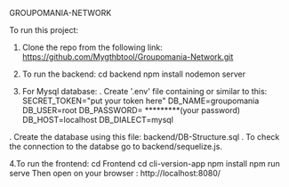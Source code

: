 GROUPOMANIA-NETWORK

To run this project:

1. Clone the repo from the following link:
 https://github.com/Mygthbtool/Groupomania-Network.git

2. To run the backend:
   cd backend
   npm install
   nodemon server

3. For Mysql database:
 . Create '.env' file containing or similar to this:
    SECRET_TOKEN="put your token here"
    DB_NAME=groupomania
    DB_USER=root
    DB_PASSWORD= *********(your password)
    DB_HOST=localhost
    DB_DIALECT=mysql

 . Create the database using this file: backend/DB-Structure.sql
 . To check the connection to the databse go to backend/sequelize.js.

4.To run the frontend:
  cd Frontend
  cd cli-version-app
  npm install
  npm run serve
  Then open on your browser : http://localhost:8080/

